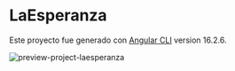 # LaEsperanza

Este proyecto fue generado con [Angular CLI](https://github.com/angular/angular-cli) version 16.2.6.


![preview-project-laesperanza](https://github.com/Alejandra6594/LA-ESPERANZA/assets/75916617/eded6c29-2daf-4d29-b509-b39ddcfbe1f8)
